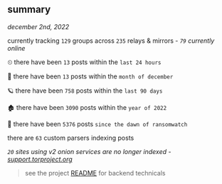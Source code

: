 
## summary
_december 2nd, 2022_

currently tracking `129` groups across `235` relays & mirrors - _`79` currently online_

⏲ there have been `13` posts within the `last 24 hours`

🦈 there have been `13` posts within the `month of december`

🪐 there have been `758` posts within the `last 90 days`

🏚 there have been `3090` posts within the `year of 2022`

🦕 there have been `5376` posts `since the dawn of ransomwatch`

there are `63` custom parsers indexing posts

_`20` sites using v2 onion services are no longer indexed - [support.torproject.org](https://support.torproject.org/onionservices/v2-deprecation/)_

> see the project [README](https://github.com/joshhighet/ransomwatch#ransomwatch--) for backend technicals
